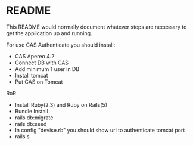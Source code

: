 # README

This README would normally document whatever steps are necessary to get the
application up and running.


For use CAS Authenticate you should install:
* CAS  Apereo 4.2
* Connect DB with CAS
* Add minimum 1 user in DB
* Install tomcat
* Put CAS on Tomcat

RoR
* Install Ruby(2.3) and Ruby on Rails(5)
* Bundle Install
* rails db:migrate
* rails db:seed
* In config "devise.rb" you should show url to authenticate tomcat port
* rails s
